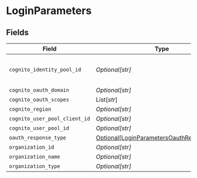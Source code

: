 # LoginParameters


## Fields

| Field                                                                                                 | Type                                                                                                  | Required                                                                                              | Description                                                                                           | Example                                                                                               |
| ----------------------------------------------------------------------------------------------------- | ----------------------------------------------------------------------------------------------------- | ----------------------------------------------------------------------------------------------------- | ----------------------------------------------------------------------------------------------------- | ----------------------------------------------------------------------------------------------------- |
| `cognito_identity_pool_id`                                                                            | *Optional[str]*                                                                                       | :heavy_minus_sign:                                                                                    | N/A                                                                                                   | eu-central-1:d24af723-7b40-4c3d-be57-d0a732a59a5d                                                     |
| `cognito_oauth_domain`                                                                                | *Optional[str]*                                                                                       | :heavy_minus_sign:                                                                                    | N/A                                                                                                   | epilot-org-123                                                                                        |
| `cognito_oauth_scopes`                                                                                | List[*str*]                                                                                           | :heavy_minus_sign:                                                                                    | N/A                                                                                                   | openid                                                                                                |
| `cognito_region`                                                                                      | *Optional[str]*                                                                                       | :heavy_minus_sign:                                                                                    | N/A                                                                                                   | eu-central-1                                                                                          |
| `cognito_user_pool_client_id`                                                                         | *Optional[str]*                                                                                       | :heavy_minus_sign:                                                                                    | N/A                                                                                                   | asbkh213ehkquwhdi                                                                                     |
| `cognito_user_pool_id`                                                                                | *Optional[str]*                                                                                       | :heavy_minus_sign:                                                                                    | N/A                                                                                                   | eu-central-sample                                                                                     |
| `oauth_response_type`                                                                                 | [Optional[LoginParametersOauthResponseType]](../../models/shared/loginparametersoauthresponsetype.md) | :heavy_minus_sign:                                                                                    | N/A                                                                                                   |                                                                                                       |
| `organization_id`                                                                                     | *Optional[str]*                                                                                       | :heavy_minus_sign:                                                                                    | N/A                                                                                                   | 123                                                                                                   |
| `organization_name`                                                                                   | *Optional[str]*                                                                                       | :heavy_minus_sign:                                                                                    | N/A                                                                                                   | epilot GmbH                                                                                           |
| `organization_type`                                                                                   | *Optional[str]*                                                                                       | :heavy_minus_sign:                                                                                    | N/A                                                                                                   | Vendor                                                                                                |